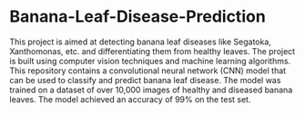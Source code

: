 # Banana-Leaf-Disease-Prediction


This project is aimed at detecting banana leaf diseases like Segatoka, Xanthomonas, etc. and differentiating them from healthy leaves. The project is built using computer vision techniques and machine learning algorithms.
This repository contains a convolutional neural network (CNN) model that can be used to classify and predict banana leaf disease. The model was trained on a dataset of over 10,000 images of healthy and diseased banana leaves. The model achieved an accuracy of 99% on the test set.
